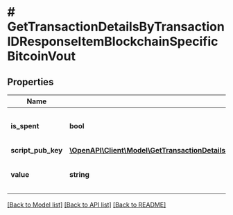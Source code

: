 # # GetTransactionDetailsByTransactionIDResponseItemBlockchainSpecificBitcoinVout

## Properties

Name | Type | Description | Notes
------------ | ------------- | ------------- | -------------
**is_spent** | **bool** | Defines whether the output is spent or not. |
**script_pub_key** | [**\OpenAPI\Client\Model\GetTransactionDetailsByTransactionIDResponseItemBlockchainSpecificBitcoinScriptPubKey**](GetTransactionDetailsByTransactionIDResponseItemBlockchainSpecificBitcoinScriptPubKey.md) |  |
**value** | **string** | Represents the sent/received amount. |

[[Back to Model list]](../../README.md#models) [[Back to API list]](../../README.md#endpoints) [[Back to README]](../../README.md)
